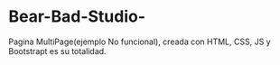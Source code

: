 # Bear-Bad-Studio-
Pagina MultiPage(ejemplo No funcional), creada con HTML, CSS, JS y Bootstrapt es su totalidad.
